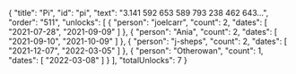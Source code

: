 {
  "title": "Pi",
  "id": "pi",
  "text": "3.141 592 653 589 793 238 462 643…",
  "order": "511",
  "unlocks": [
    {
      "person": "joelcarr",
      "count": 2,
      "dates": [
        "2021-07-28",
        "2021-09-09"
      ]
    },
    {
      "person": "Ania",
      "count": 2,
      "dates": [
        "2021-09-10",
        "2021-10-09"
      ]
    },
    {
      "person": "j-sheps",
      "count": 2,
      "dates": [
        "2021-12-07",
        "2022-03-05"
      ]
    },
    {
      "person": "Otherowan",
      "count": 1,
      "dates": [
        "2022-03-08"
      ]
    }
  ],
  "totalUnlocks": 7
}
